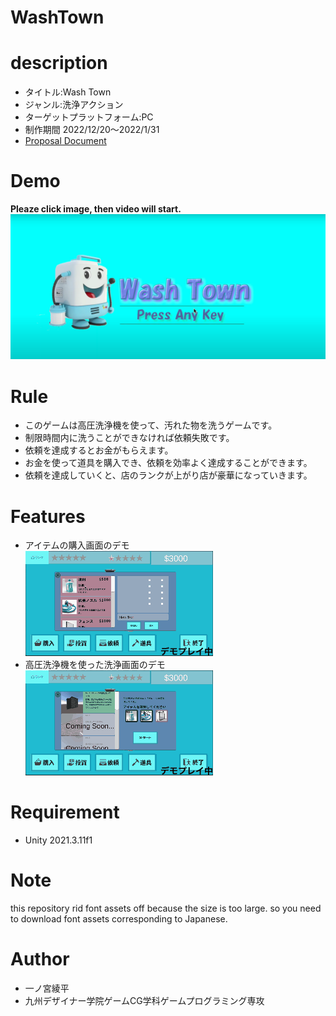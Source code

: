 # WashTown

# description 
* タイトル:Wash Town
* ジャンル:洗浄アクション
* ターゲットプラットフォーム:PC
* 制作期間 2022/12/20〜2022/1/31
* [Proposal Document](./demoImage/WashTown_ProposalDocument.pdf)


# Demo
**Pleaze click image, then video will start.**
[!['altテキスト'](./demoImage/washtownImage.png)](https://www.youtube.com/watch?v=d9GrC7sAbiU)

# Rule
* このゲームは高圧洗浄機を使って、汚れた物を洗うゲームです。<br>
* 制限時間内に洗うことができなければ依頼失敗です。<br>
* 依頼を達成するとお金がもらえます。<br>
* お金を使って道具を購入でき、依頼を効率よく達成することができます。<br>
* 依頼を達成していくと、店のランクが上がり店が豪華になっていきます。<br>

# Features
* アイテムの購入画面のデモ<br>
![アイテム購入画面ののデモ画像](./demoImage/itemPurchaseDemo.gif "アイテム購入画面のデモ画像")<br>
* 高圧洗浄機を使った洗浄画面のデモ<br>
![洗浄画面のデモ画像](./demoImage/demoWash.gif  "洗浄画面のデモ")<br>

# Requirement
* Unity 2021.3.11f1

# Note
this repository rid font assets off because the size is too large.
so you need to download font assets corresponding to Japanese.

# Author
* 一ノ宮綾平
* 九州デザイナー学院ゲームCG学科ゲームプログラミング専攻
